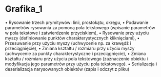 # Grafika_1
• Rysowanie trzech prymitywów: linii, prostokątu, okręgu,
• Podawanie parametrów rysowania za pomocą pola tekstowego (wpisanie parametrów w pola tekstowe i zatwierdzenie przyciskiem),
• Rysowanie przy użyciu myszy (definiowanie punktów charakterystycznych kliknięciami),
• Przesuwanie przy użyciu myszy (uchwycenie np. za krawędź i przeciągnięcie),
• Zmiana kształtu / rozmiaru przy użyciu myszy (uchwycenie za punkty charakterystyczne i przeciągnięcie),
• Zmiana kształtu / rozmiaru przy użyciu pola tekstowego (zaznaczenie obiektu i modyfikacja jego parametrów przy użyciu pola tekstowego).
• Serializacja i deserializacja narysowanych obiektów (zapis i odczyt z pliku)
